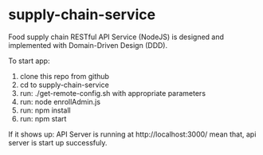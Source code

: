 # supply-chain-service
Food supply chain RESTful API Service (NodeJS) is designed and implemented with Domain-Driven Design (DDD).

To start app:
1. clone this repo from github
2. cd to supply-chain-service
3. run: ./get-remote-config.sh with appropriate parameters
4. run: node enrollAdmin.js
5. run: npm install
6. run: npm start

If it shows up:
API Server is running at http://localhost:3000/
mean that, api server is start up successfuly.


